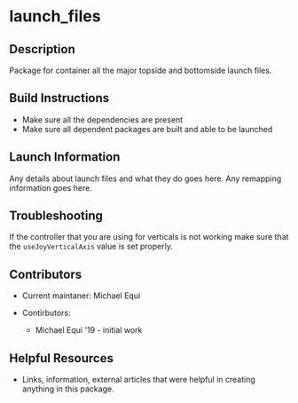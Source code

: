 # launch_files

## Description

Package for container all the major topside and bottomside launch files.

## Build Instructions

* Make sure all the dependencies are present
* Make sure all dependent packages are built and able to be launched


## Launch Information

Any details about launch files and what they do goes here.
Any remapping information goes here.

## Troubleshooting

If the controller that you are using for verticals is not working make sure that the `useJoyVerticalAxis` value is set properly.

## Contributors

* Current maintaner: Michael Equi

* Contirbutors:
  * Michael Equi '19 - initial work

## Helpful Resources

* Links, information, external articles that were helpful in creating anything in this package.
